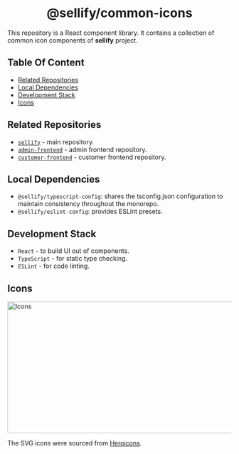 <h1 align="center">
@sellify/common-icons
</h1>

This repository is a React component library. It contains a collection of common icon components of __sellify__ project.

## Table Of Content

- [Related Repositories](#related-repositories)
- [Local Dependencies](#local-dependencies)
- [Development Stack](#development-stack)
- [Icons](#icons)

## Related Repositories

- [`sellify`](https://github.com/Xamarsia/sellify/blob/main/README.md) - main repository.
- [`admin-frontend`](https://github.com/Xamarsia/sellify/tree/main/services/admin-frontend) - admin frontend repository.
- [`customer-frontend`](https://github.com/Xamarsia/sellify/tree/main/services/customer-frontend) - customer frontend repository.

## Local Dependencies

- `@sellify/typescript-config`: shares the tsconfig.json configuration to maintain consistency throughout the monorepo.
- `@sellify/eslint-config`: provides ESLint presets.

## Development Stack

- `React` - to build UI out of components.
- `TypeScript` - for static type checking.
- `ESLint` - for code linting.

## Icons

<img width="576" height="296" alt="Icons" src="https://github.com/user-attachments/assets/f1bef841-6fd1-4da4-b471-2eeaccd161c1" />

The SVG icons were sourced from [Heroicons](https://heroicons.com/outline).
